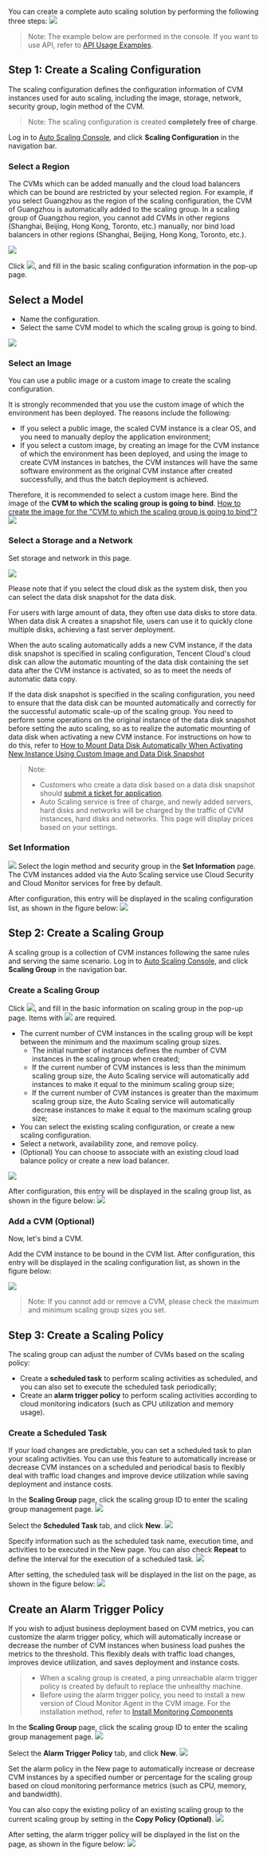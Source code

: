 You can create a complete auto scaling solution by performing the following three steps:
![](https://mc.qcloudimg.com/static/img/3c1cc8d6a0bcab10fb527ed941635287/1.png)

> Note: The example below are performed in the console. If you want to use API, refer to [API Usage Examples](https://www.qcloud.com/document/product/377/4232).

## Step 1: Create a Scaling Configuration
The scaling configuration defines the configuration information of CVM instances used for auto scaling, including the image, storage, network, security group, login method of the CVM.

> Note: The scaling configuration is created **completely free of charge**.

Log in to [Auto Scaling Console](https://console.qcloud.com/autoscaling/config), and click **Scaling Configuration** in the navigation bar.

### Select a Region

The CVMs which can be added manually and the cloud load balancers which can be bound are restricted by your selected region. For example, if you select Guangzhou as the region of the scaling configuration, the CVM of Guangzhou is automatically added to the scaling group. In a scaling group of Guangzhou region, you cannot add CVMs in other regions (Shanghai, Beijing, Hong Kong, Toronto, etc.) manually, nor bind load balancers in other regions (Shanghai, Beijing, Hong Kong, Toronto, etc.).

![](https://mc.qcloudimg.com/static/img/653ebf516d940a90fd79728e5d319cdc/image.png)


Click ![](//mccdn.qcloud.com/static/img/9d38f7bfbe02a922370765f3adfa58bf/image.png), and fill in the basic scaling configuration information in the pop-up page.

## Select a Model
- Name the configuration.
- Select the same CVM model to which the scaling group is going to bind.

![](https://mc.qcloudimg.com/static/img/4cecf25e8ad9caa67271159c67d0b770/image.png)


### Select an Image
You can use a public image or a custom image to create the scaling configuration.

It is strongly recommended that you use the custom image of which the environment has been deployed. The reasons include the following:

- If you select a public image, the scaled CVM instance is a clear OS, and you need to manually deploy the application environment;
- If you select a custom image, by creating an image for the CVM instance of which the environment has been deployed, and using the image to create CVM instances in batches, the CVM instances will have the same software environment as the original CVM instance after created successfully, and thus the batch deployment is achieved.

Therefore, it is recommended to select a custom image here.
Bind the image of the **CVM to which the scaling group is going to bind**.
[How to create the image for the "CVM to which the scaling group is going to bind"?](https://www.qcloud.com/doc/product/213/%E9%95%9C%E5%83%8F%E6%93%8D%E4%BD%9C%E6%8C%87%E5%8D%97#1.-cvm实例制作自定义镜)
![](https://mc.qcloudimg.com/static/img/c9a614fedaccf6a5ab2c1a16634989cc/image.png)


### Select a Storage and a Network

Set storage and network in this page.

![](https://mc.qcloudimg.com/static/img/8e9c2fc896959e14364a2e17ce277e28/image.png)

Please note that if you select the cloud disk as the system disk, then you can select the data disk snapshot for the data disk.

For users with large amount of data, they often use data disks to store data. When data disk A creates a snapshot file, users can use it to quickly clone multiple disks, achieving a fast server deployment.

When the auto scaling automatically adds a new CVM instance, if the data disk snapshot is specified in scaling configuration, Tencent Cloud's cloud disk can allow the automatic mounting of the data disk containing the set data after the CVM instance is activated, so as to meet the needs of automatic data copy.

If the data disk snapshot is specified in the scaling configuration, you need to ensure that the data disk can be mounted automatically and correctly for the successful automatic scale-up of the scaling group. You need to perform some operations on the original instance of the data disk snapshot before setting the auto scaling, so as to realize the automatic mounting of data disk when activating a new CVM instance. For instructions on how to do this, refer to [How to Mount Data Disk Automatically When Activating New Instance Using Custom Image and Data Disk Snapshot](https://www.qcloud.com/doc/product/362/5564)

> Note:
>-  Customers who create a data disk based on a data disk snapshot should [submit a ticket for application](https://console.qcloud.com/workorder/category).
>-  Auto Scaling service is free of charge, and newly added servers, hard disks and networks will be charged by the traffic of CVM instances, hard disks and networks. This page will display prices based on your settings.

### Set Information
![](https://mc.qcloudimg.com/static/img/bd8a3a728126fc866ccf0c17d15a5d27/image.png)
Select the login method and security group in the **Set Information** page. The CVM instances added via the Auto Scaling service use Cloud Security and Cloud Monitor services for free by default.

After configuration, this entry will be displayed in the scaling configuration list, as shown in the figure below:
![](https://mc.qcloudimg.com/static/img/67ba31fd6c1f12485bb8f96220aaf6af/image.png)


## Step 2: Create a Scaling Group
A scaling group is a collection of CVM instances following the same rules and serving the same scenario.
Log in to [Auto Scaling Console](https://console.qcloud.com/autoscaling/config), and click **Scaling Group** in the navigation bar.

### Create a Scaling Group
Click ![](//mccdn.qcloud.com/static/img/9d38f7bfbe02a922370765f3adfa58bf/image.png), and fill in the basic information on scaling group in the pop-up page. Items with ![](//mccdn.qcloud.com/static/img/f9df27a1d1e0d42a7ff08dd884bfa34c/image.png) are required.

- The current number of CVM instances in the scaling group will be kept between the minimum and the maximum scaling group sizes.
	- The initial number of instances defines the number of CVM instances in the scaling group when created;
	- If the current number of CVM instances is less than the minimum scaling group size, the Auto Scaling service will automatically add instances to make it equal to the minimum scaling group size;
	- If the current number of CVM instances is greater than the maximum scaling group size, the Auto Scaling service will automatically decrease instances to make it equal to the maximum scaling group size;
- You can select the existing scaling configuration, or create a new scaling configuration.
- Select a network, availability zone, and remove policy.
- (Optional) You can choose to associate with an existing cloud load balance policy or create a new load balancer.

![](https://mc.qcloudimg.com/static/img/2fb365611291fb8917637dba46f398f4/image.png)

After configuration, this entry will be displayed in the scaling group list, as shown in the figure below:
![](https://mc.qcloudimg.com/static/img/c1c64cdb16c11aaa6d31bc4781db62c4/image.png)

### Add a CVM (Optional) 
Now, let's bind a CVM.

Add the CVM instance to be bound in the CVM list. After configuration, this entry will be displayed in the scaling configuration list, as shown in the figure below:

![](https://mc.qcloudimg.com/static/img/e3232872ad5fe19e89c9eb7306418a3d/image.png)

> Note: If you cannot add or remove a CVM, please check the maximum and minimum scaling group sizes you set.

## Step 3: Create a Scaling Policy
The scaling group can adjust the number of CVMs based on the scaling policy:
- Create a **scheduled task** to perform scaling activities as scheduled, and you can also set to execute the scheduled task periodically;
- Create an **alarm trigger policy** to perform scaling activities according to cloud monitoring indicators (such as CPU utilization and memory usage).

### Create a Scheduled Task
If your load changes are predictable, you can set a scheduled task to plan your scaling activities. You can use this feature to automatically increase or decrease CVM instances on a scheduled and periodical basis to flexibly deal with traffic load changes and improve device utilization while saving deployment and instance costs.

In the **Scaling Group** page, click the scaling group ID to enter the scaling group management page.
![](https://mc.qcloudimg.com/static/img/ed6f655bf432ef76e6621d1bd83185d5/image.png)

Select the **Scheduled Task** tab, and click **New**.
![](https://mc.qcloudimg.com/static/img/7220116ccd32f605cd95eb22b3ad4917/image.png)

Specify information such as the scheduled task name, execution time, and activities to be executed in the New page. You can also check **Repeat** to define the interval for the execution of a scheduled task.
![](https://mc.qcloudimg.com/static/img/08db19c1a8385f99481151f1555671f3/image.png)

After setting, the scheduled task will be displayed in the list on the page, as shown in the figure below:
![](https://mc.qcloudimg.com/static/img/2ca03a7a966ff4c735894d23ccd434c8/image.png)

## Create an Alarm Trigger Policy
If you wish to adjust business deployment based on CVM metrics, you can customize the alarm trigger policy, which will automatically increase or decrease the number of CVM instances when business load pushes the metrics to the threshold. This flexibly deals with traffic load changes, improves device utilization, and saves deployment and instance costs.

> - When a scaling group is created, a ping unreachable alarm trigger policy is created by default to replace the unhealthy machine.
> - Before using the alarm trigger policy, you need to install a new version of Cloud Monitor Agent in the CVM image. For the installation method, refer to [Install Monitoring Components](/doc/product/248/安装监控组件)

In the **Scaling Group** page, click the scaling group ID to enter the scaling group management page.
![](https://mc.qcloudimg.com/static/img/ed6f655bf432ef76e6621d1bd83185d5/image.png)

Select the **Alarm Trigger Policy** tab, and click **New**.
![](https://mc.qcloudimg.com/static/img/918a9b5b2ca2c7c050ac34170a16a4cb/image.png)

Set the alarm policy in the New page to automatically increase or decrease CVM instances by a specified number or percentage for the scaling group based on cloud monitoring performance metrics (such as CPU, memory, and bandwidth).

You can also copy the existing policy of an existing scaling group to the current scaling group by setting in the **Copy Policy (Optional)**.
![](https://mc.qcloudimg.com/static/img/1b026efe9c6e27b2db0ae70d37b6dcc1/image.png)

After setting, the alarm trigger policy will be displayed in the list on the page, as shown in the figure below:
![](https://mc.qcloudimg.com/static/img/043a68c9c0dbfecc61c566537b100679/image.png)



